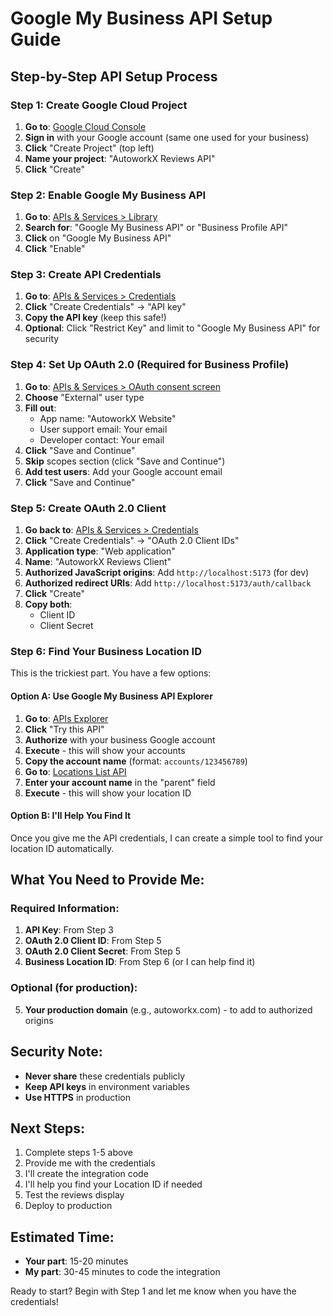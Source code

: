 # Google My Business API Setup Guide

## Step-by-Step API Setup Process

### Step 1: Create Google Cloud Project
1. **Go to**: [Google Cloud Console](https://console.cloud.google.com/)
2. **Sign in** with your Google account (same one used for your business)
3. **Click** "Create Project" (top left)
4. **Name your project**: "AutoworkX Reviews API"
5. **Click** "Create"

### Step 2: Enable Google My Business API
1. **Go to**: [APIs & Services > Library](https://console.cloud.google.com/apis/library)
2. **Search for**: "Google My Business API" or "Business Profile API"
3. **Click** on "Google My Business API"
4. **Click** "Enable"

### Step 3: Create API Credentials
1. **Go to**: [APIs & Services > Credentials](https://console.cloud.google.com/apis/credentials)
2. **Click** "Create Credentials" → "API key"
3. **Copy the API key** (keep this safe!)
4. **Optional**: Click "Restrict Key" and limit to "Google My Business API" for security

### Step 4: Set Up OAuth 2.0 (Required for Business Profile)
1. **Go to**: [APIs & Services > OAuth consent screen](https://console.cloud.google.com/apis/credentials/consent)
2. **Choose** "External" user type
3. **Fill out**:
   - App name: "AutoworkX Website"
   - User support email: Your email
   - Developer contact: Your email
4. **Click** "Save and Continue"
5. **Skip** scopes section (click "Save and Continue")
6. **Add test users**: Add your Google account email
7. **Click** "Save and Continue"

### Step 5: Create OAuth 2.0 Client
1. **Go back to**: [APIs & Services > Credentials](https://console.cloud.google.com/apis/credentials)
2. **Click** "Create Credentials" → "OAuth 2.0 Client IDs"
3. **Application type**: "Web application"
4. **Name**: "AutoworkX Reviews Client"
5. **Authorized JavaScript origins**: Add `http://localhost:5173` (for dev)
6. **Authorized redirect URIs**: Add `http://localhost:5173/auth/callback`
7. **Click** "Create"
8. **Copy both**:
   - Client ID
   - Client Secret

### Step 6: Find Your Business Location ID
This is the trickiest part. You have a few options:

#### Option A: Use Google My Business API Explorer
1. **Go to**: [APIs Explorer](https://developers.google.com/my-business/reference/rest/v4/accounts/list)
2. **Click** "Try this API"
3. **Authorize** with your business Google account
4. **Execute** - this will show your accounts
5. **Copy the account name** (format: `accounts/123456789`)
6. **Go to**: [Locations List API](https://developers.google.com/my-business/reference/rest/v4/accounts.locations/list)
7. **Enter your account name** in the "parent" field
8. **Execute** - this will show your location ID

#### Option B: I'll Help You Find It
Once you give me the API credentials, I can create a simple tool to find your location ID automatically.

## What You Need to Provide Me:

### Required Information:
1. **API Key**: From Step 3
2. **OAuth 2.0 Client ID**: From Step 5
3. **OAuth 2.0 Client Secret**: From Step 5
4. **Business Location ID**: From Step 6 (or I can help find it)

### Optional (for production):
5. **Your production domain** (e.g., autoworkx.com) - to add to authorized origins

## Security Note:
- **Never share** these credentials publicly
- **Keep API keys** in environment variables
- **Use HTTPS** in production

## Next Steps:
1. Complete steps 1-5 above
2. Provide me with the credentials
3. I'll create the integration code
4. I'll help you find your Location ID if needed
5. Test the reviews display
6. Deploy to production

## Estimated Time:
- **Your part**: 15-20 minutes
- **My part**: 30-45 minutes to code the integration

Ready to start? Begin with Step 1 and let me know when you have the credentials!